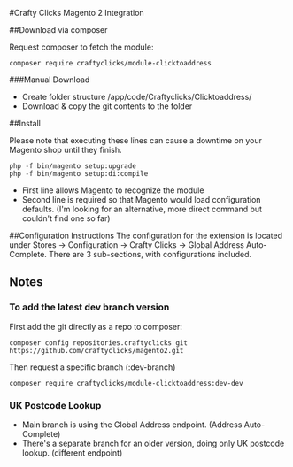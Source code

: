 #Crafty Clicks Magento 2 Integration

##Download via composer

Request composer to fetch the module:
```
composer require craftyclicks/module-clicktoaddress
```

###Manual Download

- Create folder structure /app/code/Craftyclicks/Clicktoaddress/
- Download & copy the git contents to the folder

##Install

Please note that executing these lines can cause a downtime on your Magento shop until they finish.
```
php -f bin/magento setup:upgrade
php -f bin/magento setup:di:compile
```
- First line allows Magento to recognize the module
- Second line is required so that Magento would load configuration defaults. (I'm looking for an alternative, more direct command but couldn't find one so far)

##Configuration Instructions
The configuration for the extension is located under Stores -> Configuration -> Crafty Clicks -> Global Address Auto-Complete.
There are 3 sub-sections, with configurations included.

## Notes

### To add the latest dev branch version
First add the git directly as a repo to composer:
```
composer config repositories.craftyclicks git https://github.com/craftyclicks/magento2.git
```
Then request a specific branch (:dev-branch)
```
composer require craftyclicks/module-clicktoaddress:dev-dev
```

### UK Postcode Lookup
- Main branch is using the Global Address endpoint. (Address Auto-Complete)
- There's a separate branch for an older version, doing only UK postcode lookup. (different endpoint)
